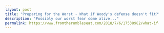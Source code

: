 ```yaml
---
layout: post
title: "Preparing for the Worst - What if Woody's defense doesn't fit?"
description: "Possibly our worst fear come alive..."
permalink: https://www.fromtherumbleseat.com/2018/7/6/17538982/what-if-woodys-defense-doesnt-fit
---
```

